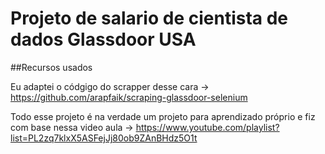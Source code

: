 # Projeto de salario de cientista de dados Glassdoor USA

##Recursos usados

Eu adaptei o códgigo do scrapper desse cara -> https://github.com/arapfaik/scraping-glassdoor-selenium

Todo esse projeto é na verdade um projeto para aprendizado próprio e fiz com base nessa video aula -> https://www.youtube.com/playlist?list=PL2zq7klxX5ASFejJj80ob9ZAnBHdz5O1t




